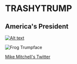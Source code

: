 # TRASHYTRUMP
## America's President

[![Alt text](https://img.youtube.com/vi/ewf-xHXpghE/0.jpg)](https://www.youtube.com/watch?v=ewf-xHXpghE)

![Frog Trumpface](http://static.boredpanda.com/blog/wp-content/uploads/2017/05/funny-donald-trump-frog-590ae06cb2a8a__700.gif)

[Mike Mitchell's Twitter](https://twitter.com/sirmitchell/status/860674078700703744)
